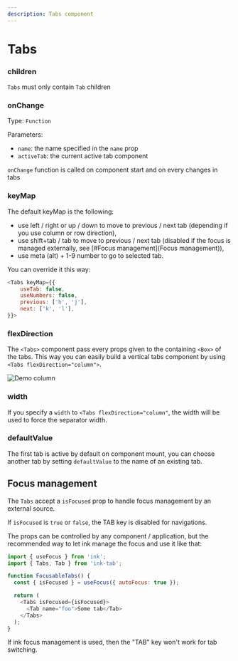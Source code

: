 ```yaml
---
description: Tabs component
---
```


# Tabs

### **children**

`Tabs` must only contain `Tab` children

### **onChange**

Type: `Function`

Parameters:

- `name`: the name specified in the `name` prop
- `activeTab`: the current active tab component

`onChange` function is called on component start and on every changes in tabs

### **keyMap**

The default keyMap is the following:

- use left / right or up / down to move to previous / next tab \(depending if you use column or row direction\),
- use shift+tab / tab to move to previous / next tab (disabled if the focus is managed externally, see [#Focus management](Focus management)),
- use meta \(alt\) + 1-9 number to go to selected tab.

You can override it this way:

```javascript
<Tabs keyMap={{
    useTab: false,
    useNumbers: false,
    previous: ['h', 'j'],
    next: ['k', 'l'],
}}>
```

### **flexDirection**

The `<Tabs>` component pass every props given to the containing `<Box>` of the tabs. This way you can easily build a vertical tabs component by using `<Tabs flexDirection="column">`.

![Demo column](https://github.com/jdeniau/ink-tab/raw/master/media/demo-column.svg?sanitize=true)

### **width**

If you specify a `width` to `<Tabs flexDirection="column"`, the width will be used to force the separator width.

### **defaultValue**

The first tab is active by default on component mount, you can choose another tab by setting `defaultValue` to the name of an existing tab.

## **Focus management**

The `Tabs` accept a `isFocused` prop to handle focus management by an external source.

If `isFocused` is `true` or `false`, the TAB key is disabled for navigations.

The props can be controlled by any component / application, but the recommended way to let ink manage the focus and use it like that:

```javascript
import { useFocus } from 'ink';
import { Tabs, Tab } from 'ink-tab';

function FocusableTabs() {
  const { isFocused } = useFocus({ autoFocus: true });

  return (
    <Tabs isFocused={isFocused}>
      <Tab name="foo">Some tab</Tab>
    </Tabs>
  );
}
```

If ink focus management is used, then the "TAB" key won't work for tab switching.
